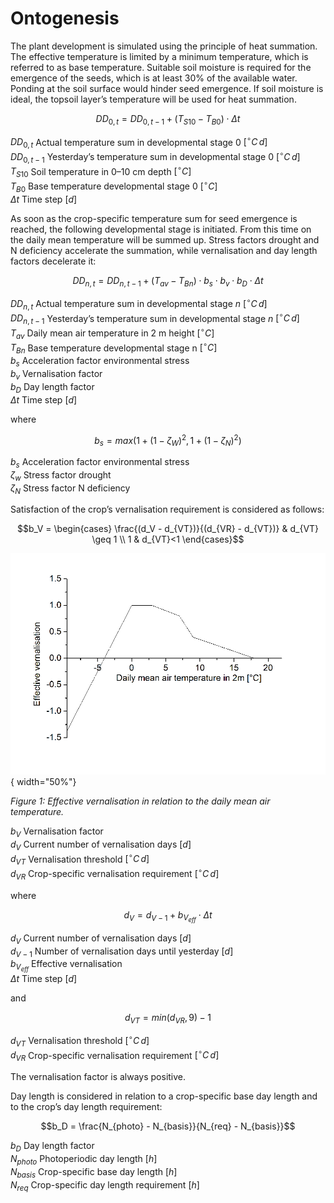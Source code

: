 # Ontogenesis

The plant development is simulated using the principle of heat summation. The effective temperature is limited by a minimum temperature, which is referred to as base temperature. Suitable soil moisture is required for the emergence of the seeds, which is at least 30% of the available water. Ponding at the soil surface would hinder seed emergence. If soil moisture is ideal, the topsoil layer’s temperature will be used for heat summation.

$$DD_{0, t} = DD_{0,t-1} + (T_{S10} - T_{B0}) \cdot \Delta t$$

$DD_{0, t}$	Actual temperature sum in developmental stage 0	$[^{\circ} C \, d]$<br>
$DD_{0, t-1}$ Yesterday’s temperature sum in developmental stage 0 $[^{\circ} C \, d]$<br>
$T_{S10}$ Soil temperature in 0–10 cm depth	$[^{\circ} C]$<br>
$T_{B0}$ Base temperature developmental stage 0	$[^{\circ} C]$<br>
$\Delta t$ Time step $[d]$<br>

As soon as the crop-specific temperature sum for seed emergence is reached, the following developmental stage is initiated. From this time on the daily mean temperature will be summed up. Stress factors drought and N deficiency accelerate the summation, while vernalisation and day length factors decelerate it:

$$DD_{n,t} =  DD_{n,t-1} + (T_{av} - T_{Bn}) \cdot b_s \cdot b_v \cdot b_D \cdot \Delta t$$

$DD_{n,t}$ Actual temperature sum in developmental stage $n$ $[^{\circ} C \, d]$<br>
$DD_{n,t-1}$ Yesterday’s temperature sum in developmental stage $n$	$[^{\circ} C \, d]$<br>
$T_{av}$ Daily mean air temperature in 2 m height $[^{\circ} C]$<br>
$T_{Bn}$ Base temperature developmental stage n	$[^{\circ} C]$<br>
$b_s$ Acceleration factor environmental stress<br>
$b_v$ Vernalisation factor<br>
$b_D$ Day length factor<br>
$\Delta t$ Time step $[d]$<br>

where

$$b_s = max( 1 + ( 1 - \zeta_W)^2, 1 + (1-\zeta_N)^2  )$$

$b_s$ Acceleration factor environmental stress<br>
$\zeta_w$ Stress factor drought<br>
$\zeta_N$ Stress factor N deficiency<br>

Satisfaction of the crop’s vernalisation requirement is considered as follows:

$$b_V = \begin{cases}  \frac{(d_V - d_{VT})}{(d_{VR} - d_{VT})} & d_{VT} \geq 1 \\ 1 & d_{VT}<1  \end{cases}$$

![](../../images/model_science/crop_processes/ontogenesis_fig1.png){ width="50%"}

*Figure 1: Effective vernalisation in relation to the daily mean air temperature.*

$b_V$ Vernalisation factor<br>
$d_V$ Current number of vernalisation days $[d]$<br>
$d_{VT}$ Vernalisation threshold $[^{\circ} C \, d]$<br>
$d_{VR}$ Crop-specific vernalisation requirement $[^{\circ} C \, d]$<br>

where

$$d_V = d_{V-1} + b_{V_{eff}} \cdot \Delta t$$

$d_V$ Current number of vernalisation days $[d]$<br>
$d_{V-1}$ Number of vernalisation days until yesterday $[d]$<br>
$b_{V_{eff}}$ Effective vernalisation<br>
$\Delta t$ Time step $[d]$<br>

and

$$d_{VT} = min( d_{VR}, 9 ) - 1$$

$d_{VT}$ Vernalisation threshold $[^{\circ} C \, d]$<br>
$d_{VR}$ Crop-specific vernalisation requirement $[^{\circ} C \, d]$<br>

The vernalisation factor is always positive.

Day length is considered in relation to a crop-specific base day length and to the crop’s day length requirement:

$$b_D = \frac{N_{photo} - N_{basis}}{N_{req} - N_{basis}}$$

$b_D$ Day length factor<br>
$N_{photo}$	Photoperiodic day length $[h]$<br>
$N_{basis}$	Crop-specific base day length $[h]$<br>
$N_{req}$ Crop-specific day length requirement $[h]$<br>
